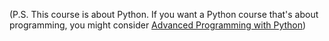 
(P.S. This course is about Python. If you want a Python course that's about programming,
you might consider [Advanced Programming with Python](https://www.dabeaz.com/advprog.html))


